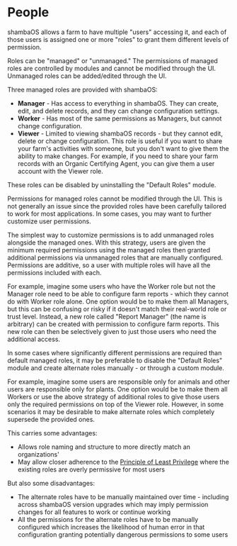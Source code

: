# People

shambaOS allows a farm to have multiple "users" accessing it, and each of those
users is assigned one or more "roles" to grant them different levels of
permission.

Roles can be "managed" or "unmanaged." The permissions of managed roles are
controlled by modules and cannot be modified through the UI. Unmanaged roles
can be added/edited through the UI.

Three managed roles are provided with shambaOS:

- **Manager** - Has access to everything in shambaOS. They can create, edit, and
  delete records, and they can change configuration settings.
- **Worker** - Has most of the same permissions as Managers, but cannot change
  configuration.
- **Viewer** - Limited to viewing shambaOS records - but they cannot edit, delete
  or change configuration. This role is useful if you want to share your farm's
  activities with someone, but you don't want to give them the ability to make
  changes. For example, if you need to share your farm records with an Organic
  Certifying Agent, you can give them a user account with the Viewer role.

These roles can be disabled by uninstalling the "Default Roles" module.

Permissions for managed roles cannot be modified through the UI. This is not
generally an issue since the provided roles have been carefully tailored to
work for most applications. In some cases, you may want to further customize
user permissions.

The simplest way to customize permissions is to add unmanaged roles alongside
the managed ones. With this strategy, users are given the minimum required
permissions using the managed roles then granted additional permissions via
unmanaged roles that are manually configured. Permissions are additive, so
a user with multiple roles will have all the permissions included with each.

For example, imagine some users who have the Worker role but not the Manager
role need to be able to configure farm reports - which they cannot do with
Worker role alone. One option would be to make them all Managers, but this can
be confusing or risky if it doesn't match their real-world role or trust level.
Instead, a new role called "Report Manager" (the name is arbitrary) can be
created with permission to configure farm reports. This new role can then be
selectively given to just those users who need the additional access.

In some cases where significantly different permissions are required than
default managed roles, it may be preferable to disable the "Default Roles"
module and create alternate roles manually - or through a custom module.

For example, imagine some users are responsible only for animals and other
users are responsible only for plants. One option would be to make them all
Workers or use the above strategy of additional roles to give those users only
the required permissions on top of the Viewer role. However, in some scenarios
it may be desirable to make alternate roles which completely supersede the
provided ones.

This carries some advantages:

- Allows role naming and structure to more directly match an organizations'
- May allow closer adherence to the
  [Principle of Least Privilege](https://en.wikipedia.org/wiki/Principle_of_least_privilege)
  where the existing roles are overly permissive for most users

But also some disadvantages:

* The alternate roles have to be manually maintained over time - including
  across shambaOS version upgrades which may imply permission changes for all
  features to work or continue working
* All the permissions for the alternate roles have to be manually configured
  which increases the likelihood of human error in that configuration granting
  potentially dangerous permissions to some users
